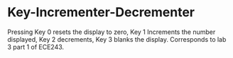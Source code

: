 # Key-Incrementer-Decrementer
Pressing Key 0 resets the display to zero, Key 1 Increments the number displayed, Key 2 decrements, Key 3 blanks the display. Corresponds to lab 3 part 1 of ECE243. 
